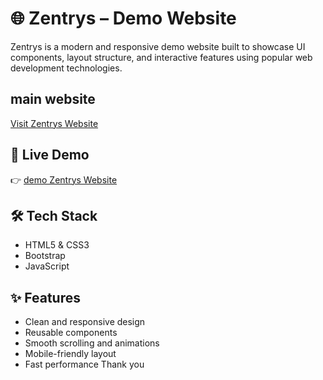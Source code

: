 # 🌐 Zentrys – Demo Website

Zentrys is a modern and responsive demo website built to showcase UI components, layout structure, and interactive features using popular web development technologies.
## main website
[Visit Zentrys Website]([https://abuhanifsagor.github.io/zentrys/](https://zentry.com/))
## 🚀 Live Demo
 
👉 [demo Zentrys Website](https://abuhanifsagor.github.io/zentrys/)

## 🛠️ Tech Stack

- HTML5 & CSS3
- Bootstrap 
- JavaScript

## ✨ Features

- Clean and responsive design
- Reusable components
- Smooth scrolling and animations
- Mobile-friendly layout
- Fast performance
Thank you

